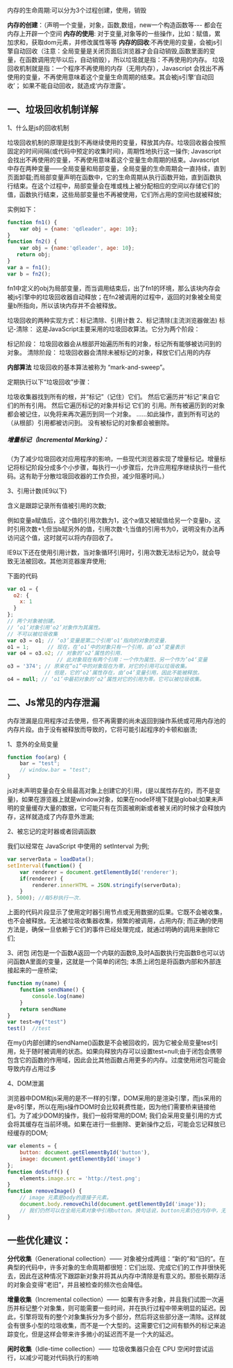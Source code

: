 内存的生命周期:可以分为3个过程创建，使用，销毁

**内存的创建**：（声明一个变量，对象，函数,数组，new一个构造函数等--- 都会在内存上开辟一个空间
**内存的使用**: 对于变量,对象等的一些操作，比如：赋值，累加求和，获取dom元素，并修改属性等等
**内存的回收**:不再使用的变量，会被js引擎自动回收（注意：全局变量是关闭页面后浏览器才会自动销毁,函数里面的变量，在函数调用完毕以后，自动销毁），所以垃圾就是指：不再使用的内存。
垃圾回收机制就是指：一个程序不再使用的内存（无用内存），Javascript 会找出不再使用的变量，不再使用意味着这个变量生命周期的结束。其会被js引擎‘自动回收’； 如果不能自动回收，就造成‘内存泄露’。



## 一、垃圾回收机制详解
1、什么是js的回收机制

垃圾回收机制的原理是找到不再继续使用的变量，释放其内存。垃圾回收器会按照固定的时间间隔(或代码中预定的收集时间)，周期性地执行这一操作;
Javascript 会找出不再使用的变量，不再使用意味着这个变量生命周期的结束。Javascript 中存在两种变量——全局变量和局部变量，全局变量的生命周期会一直持续，直到页面卸载;而局部变量声明在函数中，它的生命周期从执行函数开始，直到函数执行结束。在这个过程中，局部变量会在堆或栈上被分配相应的空间以存储它们的值，函数执行结束，这些局部变量也不再被使用，它们所占用的空间也就被释放;

实例如下：
```js
function fn1() {
    var obj = {name: 'qdleader', age: 10};
}
function fn2() {
    var obj = {name:'qdleader', age: 10};
   return obj;
}
var a = fn1();
var b = fn2();
```

fn1中定义的obj为局部变量，而当调用结束后，出了fn1的环境，那么该块内存会被js引擎中的垃圾回收器自动释放；在fn2被调用的过程中，返回的对象被全局变量b所指向，所以该块内存并不会被释放。


垃圾回收的两种实现方式：标记清除、引用计数
2、标记清除(主流浏览器做法)
标记-清除： 这是JavaScript主要采用的垃圾回收算法。它分为两个阶段：

标记阶段： 垃圾回收器会从根部开始遍历所有的对象，标记所有能够被访问到的对象。
清除阶段： 垃圾回收器会清除未被标记的对象，释放它们占用的内存

**内部算法**
垃圾回收的基本算法被称为 “mark-and-sweep”。

定期执行以下“垃圾回收”步骤：

垃圾收集器找到所有的根，并“标记”（记住）它们。
然后它遍历并“标记”来自它们的所有引用。
然后它遍历标记的对象并标记 它们的 引用。所有被遍历到的对象都会被记住，以免将来再次遍历到同一个对象。
……如此操作，直到所有可达的（从根部）引用都被访问到。
没有被标记的对象都会被删除。

##### 增量标记（Incremental Marking）：
 （为了减少垃圾回收对应用程序的影响，一些现代浏览器实现了增量标记。增量标记将标记阶段分成多个小步骤，每执行一小步骤后，允许应用程序继续执行一些代码。这有助于分散垃圾回收器的工作负担，减少阻塞时间。）

3、引用计数(IE9以下)

含义是跟踪记录所有值被引用的次数;

例如变量a赋值后，这个值的引用次数为1，这个a值又被赋值给另一个变量b，这时引用次数+1;但当b赋另外的值，引用次数-1;当值的引用书为0，说明没有办法再访问这个值，这时就可以将内存回收了。

IE9以下还在使用引用计数，当对象循环引用时，引用次数无法标记为0，就会导致无法被回收。其他浏览器废弃使用;

下面的代码

```js
var o1 = { 
  o2: { 
    x: 1 
  } 
}; 
// 两个对象被创建。 
// ‘o1’对象引用‘o2’对象作为其属性。 
// 不可以被垃圾收集 
var o3 = o1; // ‘o3’变量是第二个引用‘o1‘指向的对象的变量.  
o1 = 1;      // 现在，在‘o1’中的对象只有一个引用，由‘o3’变量表示 
var o4 = o3.o2; // 对象的‘o2’属性的引用. 
                // 此对象现在有两个引用：一个作为属性、另一个作为’o4‘变量 
o3 = '374'; // 原来在“o1”中的对象现在为零，对它的引用可以垃圾收集。 
            // 但是，它的‘o2’属性存在，由‘o4’变量引用，因此不能被释放。 
o4 = null; // ‘o1’中最初对象的‘o2’属性对它的引用为零。它可以被垃圾收集。 
```

## 二、Js常见的内存泄漏
内存泄漏是应用程序过去使用，但不再需要的尚未返回到操作系统或可用内存池的内存片段。由于没有被释放而导致的，它将可能引起程序的卡顿和崩溃;

1、意外的全局变量

```js
function foo(arg) { 
    bar = "test"; 
    // window.bar = "test"; 
} 

```

js对未声明变量会在全局最高对象上创建它的引用，(是以属性存在的，而不是变量)，如果在游览器上就是window对象，如果在node环境下就是global;如果未声明的变量缓存大量的数据，它可能只有在页面被刷新或者被关闭的时候才会释放内存，这样就造成了内存意外泄漏;

2、被忘记的定时器或者回调函数

我们以经常在 JavaScript 中使用的 setInterval 为例;

```js
var serverData = loadData(); 
setInterval(function() { 
    var renderer = document.getElementById('renderer'); 
    if(renderer) { 
        renderer.innerHTML = JSON.stringify(serverData); 
    } 
}, 5000); //每5秒执行一次. 
```

上面的代码片段显示了使用定时器引用节点或无用数据的后果。它既不会被收集，也不会被释放。无法被垃圾收集器收集，频繁的被调用，占用内存;
而正确的使用方法是，确保一旦依赖于它们的事件已经处理完成，就通过明确的调用来删除它们;

3、闭包
闭包是一个函数A返回一个内联的函数B,及时A函数执行完函数B也可以访问函数A里面的变量，这就是一个简单的闭包;
本质上闭包是将函数内部和外部连接起来的一座桥梁;
```js
function my(name) { 
    function sendName() { 
        console.log(name) 
    } 
    return sendName 
} 
var test=my("test") 
test()  //test 
```
在my()内部创建的sendName()函数是不会被回收的，因为它被全局变量test引用，处于随时被调用的状态。如果向释放内存可以设置test=null;由于闭包会携带包含它的函数的作用域，因此会比其他函数占用更多的内存。过度使用闭包可能会导致内存占用过多

4、DOM泄漏

浏览器中DOM和js采用的是不一样的引擎，DOM采用的是渲染引擎，而js采用的是v8引擎，所以在用js操作DOM时会比较耗费性能，因为他们需要桥来链接他们。为了减少DOM的操作，我们一般将常用的DOM;
我们会采用变量引用的方式会将其缓存在当前环境。如果在进行一些删除、更新操作之后，可能会忘记释放已经缓存的DOM;
```js
var elements = { 
    button: document.getElementById('button'), 
    image: document.getElementById('image') 
}; 
function doStuff() { 
    elements.image.src = 'http://test.png'; 
} 
function removeImage() { 
    // image 元素是body的直接子元素。 
    document.body.removeChild(document.getElementById('image')); 
    // 我们仍然可以在全局元素对象中引用button。换句话说，button元素仍在内存中，无法由GC收集 
} 
```


## 一些优化建议：
**分代收集**（Generational collection）—— 对象被分成两组：“新的”和“旧的”。在典型的代码中，许多对象的生命周期都很短：它们出现、完成它们的工作并很快死去，因此在这种情况下跟踪新对象并将其从内存中清除是有意义的。那些长期存活的对象会变得“老旧”，并且被检查的频次也会降低。

**增量收集**（Incremental collection）—— 如果有许多对象，并且我们试图一次遍历并标记整个对象集，则可能需要一些时间，并在执行过程中带来明显的延迟。因此，引擎将现有的整个对象集拆分为多个部分，然后将这些部分逐一清除。这样就会有很多小型的垃圾收集，而不是一个大型的。这需要它们之间有额外的标记来追踪变化，但是这样会带来许多微小的延迟而不是一个大的延迟。

**闲时收集**（Idle-time collection）—— 垃圾收集器只会在 CPU 空闲时尝试运行，以减少可能对代码执行的影响